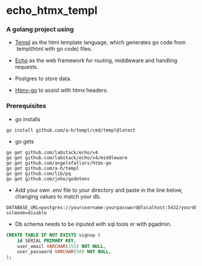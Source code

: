 # echo_htmx_templ

### A golang project using 

* [Templ](https://templ.guide/) as the html template language, which generates go code from .templ(html with go code) files.

* [Echo](https://echo.labstack.com/docs) as the web framework for routing, middleware and handling requests.

* Postgres to store data.

* [Htmx-go](https://github.com/angelofallars/htmx-go) to assist with htmx headers.

### Prerequisites

* go installs
```
go install github.com/a-h/templ/cmd/templ@latest 
```

* go gets
```
go get github.com/labstack/echo/v4
go get github.com/labstack/echo/v4/middleware
go get github.com/angelofallars/htmx-go
go get github.com/a-h/templ
go get github.com/lib/pq
go get github.com/joho/godotenv
```

* Add your own .env file to your directory and paste in the line below, changing values to match your db.

```.env
DATABASE_URL=postgres://yourusername:yourpassword@localhost:5432/yourdbname?sslmode=disable
```

* Db schema needs to be inputed with sql tools or with pgadmin.

```sql
CREATE TABLE IF NOT EXISTS signup (
    id SERIAL PRIMARY KEY,
    user_email VARCHAR(255) NOT NULL,
    user_password VARCHAR(50) NOT NULL,
);
```

